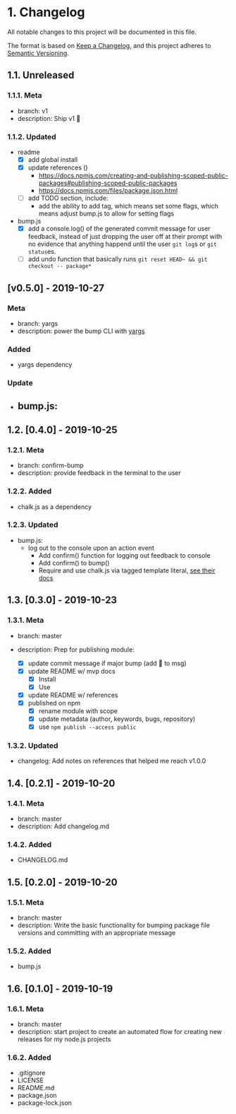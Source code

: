# 1. Changelog

All notable changes to this project will be documented in this file.

The format is based on [Keep a Changelog](https://keepachangelog.com/en/1.0.0/),
and this project adheres to [Semantic Versioning](https://semver.org/spec/v2.0.0.html).

## 1.1. Unreleased

### 1.1.1. Meta

- branch: v1
- description: Ship v1 🚢

### 1.1.2. Updated

- readme
  - [x] add global install
  - [x] update references ()
    - https://docs.npmjs.com/creating-and-publishing-scoped-public-packages#publishing-scoped-public-packages
    - https://docs.npmjs.com/files/package.json.html
  - [ ] add TODO section, include:
    - add the ability to add tag, which means set some flags, which means adjust bump.js to allow for setting flags
- bump.js
  - [x] add a console.log() of the generated commit message for user feedback, instead of just dropping the user off at their prompt with no evidence that anything happend until the user `git log`s or `git status`es.
  - [ ] add undo function that basically runs `git reset HEAD~ && git checkout -- package*`

## [v0.5.0] - 2019-10-27

### Meta

- branch: yargs
- description: power the bump CLI with [yargs](http://yargs.js.org/)

### Added

- yargs dependency

### Update

- bump.js:
  -

## 1.2. [0.4.0] - 2019-10-25

### 1.2.1. Meta

- branch: confirm-bump
- description: provide feedback in the terminal to the user

### 1.2.2. Added

- chalk.js as a dependency

### 1.2.3. Updated

- bump.js:
  - log out to the console upon an action event
    - Add confirm() function for logging out feedback to console
    - Add confirm() to bump()
    - Require and use chalk.js via tagged template literal, [see their docs](https://www.npmjs.com/package/chalk#usage)

## 1.3. [0.3.0] - 2019-10-23

### 1.3.1. Meta

- branch: master
- description: Prep for publishing module:

  - [x] update commit message if major bump (add 🚢 to msg)
  - [x] update README w/ mvp docs
    - [x] Install
    - [x] Use
  - [x] update README w/ references
  - [x] published on npm
    - [x] rename module with scope
    - [x] update metadata (author, keywords, bugs, repository)
    - [x] use `npm publish --access public`

### 1.3.2. Updated

- changelog: Add notes on references that helped me reach v1.0.0

## 1.4. [0.2.1] - 2019-10-20

### 1.4.1. Meta

- branch: master
- description: Add changelog.md

### 1.4.2. Added

- CHANGELOG.md

## 1.5. [0.2.0] - 2019-10-20

### 1.5.1. Meta

- branch: master
- description: Write the basic functionality for bumping package file versions and committing with an appropriate message

### 1.5.2. Added

- bump.js

## 1.6. [0.1.0] - 2019-10-19

### 1.6.1. Meta

- branch: master
- description: start project to create an automated flow for creating new releases for my node.js projects

### 1.6.2. Added

- .gitignore
- LICENSE
- README.md
- package.json
- package-lock.json
